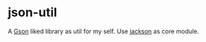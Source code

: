 # json-util
A [Gson](https://github.com/google/gson) liked library as util for my self.
Use [jackson](https://github.com/FasterXML/jackson-core) as core module.

